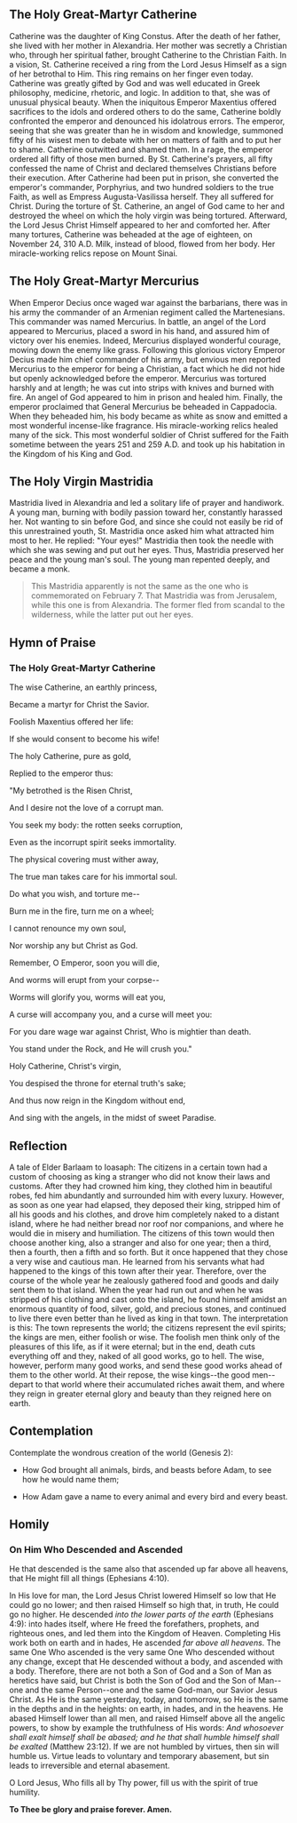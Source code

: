 ## The Holy Great-Martyr Catherine

Catherine was the daughter of King Constus. After the death of her father, she lived with her mother in Alexandria. Her mother was secretly a Christian who, through her spiritual father, brought Catherine to the Christian Faith. In a vision, St. Catherine received a ring from the Lord Jesus Himself as a sign of her betrothal to Him. This ring remains on her finger even today. Catherine was greatly gifted by God and was well educated in Greek philosophy, medicine, rhetoric, and logic. In addition to that, she was of unusual physical beauty. When the iniquitous Emperor Maxentius offered sacrifices to the idols and ordered others to do the same, Catherine boldly confronted the emperor and denounced his idolatrous errors. The emperor, seeing that she was greater than he in wisdom and knowledge, summoned fifty of his wisest men to debate with her on matters of faith and to put her to shame. Catherine outwitted and shamed them. In a rage, the emperor ordered all fifty of those men burned. By St. Catherine's prayers, all fifty confessed the name of Christ and declared themselves Christians before their execution. After Catherine had been put in prison, she converted the emperor's commander, Porphyrius, and two hundred soldiers to the true Faith, as well as Empress Augusta-Vasilissa herself. They all suffered for Christ. During the torture of St. Catherine, an angel of God came to her and destroyed the wheel on which the holy virgin was being tortured. Afterward, the Lord Jesus Christ Himself appeared to her and comforted her. After many tortures, Catherine was beheaded at the age of eighteen, on November 24, 310 A.D. Milk, instead of blood, flowed from her body. Her miracle-working relics repose on Mount Sinai.

## The Holy Great-Martyr Mercurius

When Emperor Decius once waged war against the barbarians, there was in his army the commander of an Armenian regiment called the Martenesians. This commander was named Mercurius. In battle, an angel of the Lord appeared to Mercurius, placed a sword in his hand, and assured him of victory over his enemies. Indeed, Mercurius displayed wonderful courage, mowing down the enemy like grass. Following this glorious victory Emperor Decius made him chief commander of his army, but envious men reported Mercurius to the emperor for being a Christian, a fact which he did not hide but openly acknowledged before the emperor. Mercurius was tortured harshly and at length; he was cut into strips with knives and burned with fire. An angel of God appeared to him in prison and healed him. Finally, the emperor proclaimed that General Mercurius be beheaded in Cappadocia. When they beheaded him, his body became as white as snow and emitted a most wonderful incense-like fragrance. His miracle-working relics healed many of the sick. This most wonderful soldier of Christ suffered for the Faith sometime between the years 251 and 259 A.D. and took up his habitation in the Kingdom of his King and God.

## The Holy Virgin Mastridia

Mastridia lived in Alexandria and led a solitary life of prayer and handiwork. A young man, burning with bodily passion toward her, constantly harassed her. Not wanting to sin before God, and since she could not easily be rid of this unrestrained youth, St. Mastridia once asked him what attracted him most to her. He replied: "Your eyes!" Mastridia then took the needle with which she was sewing and put out her eyes. Thus, Mastridia preserved her peace and the young man's soul. The young man repented deeply, and became a monk.

> This Mastridia apparently is not the same as the one who is commemorated on February 7. That Mastridia was from Jerusalem, while this one is from Alexandria. The former fled from scandal to the wilderness, while the latter put out her eyes.

## Hymn of Praise

### The Holy Great-Martyr Catherine

The wise Catherine, an earthly princess,  

Became a martyr for Christ the Savior.  

Foolish Maxentius offered her life:  

If she would consent to become his wife!  

The holy Catherine, pure as gold,  

Replied to the emperor thus:  

"My betrothed is the Risen Christ,  

And I desire not the love of a corrupt man.  

You seek my body: the rotten seeks corruption,  

Even as the incorrupt spirit seeks immortality.  

The physical covering must wither away,  

The true man takes care for his immortal soul.  

Do what you wish, and torture me--  

Burn me in the fire, turn me on a wheel;  

I cannot renounce my own soul,  

Nor worship any but Christ as God.  

Remember, O Emperor, soon you will die,  

And worms will erupt from your corpse--  

Worms will glorify you, worms will eat you,  

A curse will accompany you, and a curse will meet you:  

For you dare wage war against Christ, Who is mightier than death.  

You stand under the Rock, and He will crush you."  

Holy Catherine, Christ's virgin,  

You despised the throne for eternal truth's sake;  

And thus now reign in the Kingdom without end,  

And sing with the angels, in the midst of sweet Paradise.  

## Reflection

A tale of Elder Barlaam to Ioasaph: The citizens in a certain town had a custom of choosing as king a stranger who did not know their laws and customs. After they had crowned him king, they clothed him in beautiful robes, fed him abundantly and surrounded him with every luxury. However, as soon as one year had elapsed, they deposed their king, stripped him of all his goods and his clothes, and drove him completely naked to a distant island, where he had neither bread nor roof nor companions, and where he would die in misery and humiliation. The citizens of this town would then choose another king, also a stranger and also for one year; then a third, then a fourth, then a fifth and so forth. But it once happened that they chose a very wise and cautious man. He learned from his servants what had happened to the kings of this town after their year. Therefore, over the course of the whole year he zealously gathered food and goods and daily sent them to that island. When the year had run out and when he was stripped of his clothing and cast onto the island, he found himself amidst an enormous quantity of food, silver, gold, and precious stones, and continued to live there even better than he lived as king in that town. The interpretation is this: The town represents the world; the citizens represent the evil spirits; the kings are men, either foolish or wise. The foolish men think only of the pleasures of this life, as if it were eternal; but in the end, death cuts everything off and they, naked of all good works, go to hell. The wise, however, perform many good works, and send these good works ahead of them to the other world. At their repose, the wise kings--the good men--depart to that world where their accumulated riches await them, and where they reign in greater eternal glory and beauty than they reigned here on earth.

## Contemplation

Contemplate the wondrous creation of the world (Genesis 2):

- How God brought all animals, birds, and beasts before Adam, to see how he would name them;

- How Adam gave a name to every animal and every bird and every beast.

## Homily

### On Him Who Descended and Ascended

He that descended is the same also that ascended up far above all heavens, that He might fill all things (Ephesians 4:10).  

In His love for man, the Lord Jesus Christ lowered Himself so low that He could go no lower; and then raised Himself so high that, in truth, He could go no higher. He descended *into the lower parts of the earth* (Ephesians 4:9): into hades itself, where He freed the forefathers, prophets, and righteous ones, and led them into the Kingdom of Heaven. Completing His work both on earth and in hades, He ascended *far above all heavens*. The same One Who ascended is the very same One Who descended without any change, except that He descended without a body, and ascended with a body. Therefore, there are not both a Son of God and a Son of Man as heretics have said, but Christ is both the Son of God and the Son of Man--one and the same Person--one and the same God-man, our Savior Jesus Christ. As He is the same yesterday, today, and tomorrow, so He is the same in the depths and in the heights: on earth, in hades, and in the heavens. He abased Himself lower than all men, and raised Himself above all the angelic powers, to show by example the truthfulness of His words: *And whosoever shall exalt himself shall be abased; and he that shall humble himself shall be exalted* (Matthew 23:12). If we are not humbled by virtues, then sin will humble us. Virtue leads to voluntary and temporary abasement, but sin leads to irreversible and eternal abasement.  

O Lord Jesus, Who fills all by Thy power, fill us with the spirit of true humility.  

**To Thee be glory and praise forever. Amen.**
